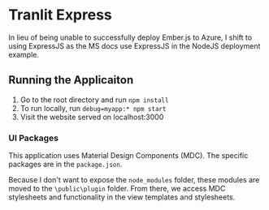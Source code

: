 # Tranlit Express

In lieu of being unable to successfully deploy Ember.js to Azure, I shift to using
ExpressJS as the MS docs use ExpressJS in the NodeJS deployment example.

## Running the Applicaiton

1. Go to the root directory and run ```npm install```
2. To run locally, run ```debug=myapp:* npm start```
3. Visit the website served on localhost:3000

### UI Packages

This application uses Material Design Components (MDC). The specific packages are in the ```package.json```.

Because I don't want to expose the ```node_modules``` folder, these modules are moved to the ```\public\plugin```
folder.
From there, we access MDC stylesheets and functionality in the view templates and stylesheets.
